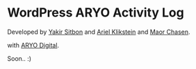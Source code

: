 WordPress ARYO Activity Log
===============

Developed by [Yakir Sitbon](http://www.yakirs.net/) and [Ariel Klikstein](http://www.arielk.net/) and [Maor Chasen](http://maorchasen.com/).

with [ARYO Digital](http://www.aryodigital.com/).

Soon.. :)
